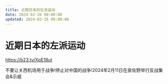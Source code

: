 ```yaml
---
title: 近期日本的左派运动
date: 2024-02-26 00:00:00
updated: 2024-02-26 00:00:00
---
```


# 近期日本的左派运动

https://b23.tv/XpE18ut

不要让关西机场用于战争!停止对中国的战争!2024年2月11日在泉佐野举行反战集会&示威
